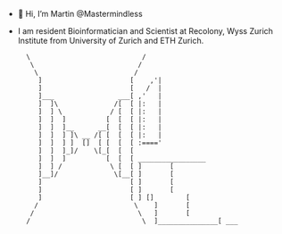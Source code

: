 - 👋 Hi, I’m Martin @Mastermindless
- I am resident Bioinformatician and Scientist at Recolony, Wyss Zurich Institute from University of Zurich and ETH Zurich.

        \                            /
         \                          /
          \                        /
           ]                      [    ,'|
           ]                      [   /  |
           ]___                ___[ ,'   |
           ]  ]\              /[  [ |:   |
           ]  ] \            / [  [ |:   |
           ]  ]  ]          [  [  [ |:   |
           ]  ]  ]__      __[  [  [ |:   |
           ]  ]  ] ]\ __ /[ [  [  [ |:   |
           ]  ]  ] ]  []  [ [  [  [ :===='
           ]  ]  ]_]/    \[_[  [  [
           ]  ]  ]          [  [  [	_________________
           ]  ] /            \ [  [	]		[
           ]__]/              \[__[	]		[
           ]                      [	]		[
           ]                      [	]		[
           ]                      [	] []		[
          /                        \	]		[
         /                          \	]		[
        /                            \	]_______________[ ___

		
		         

<!---
Mastermindless/Mastermindless is a ✨ special ✨ repository because its `README.md` (this file) appears on your GitHub profile.
You can click the Preview link to take a look at your changes.
--->
